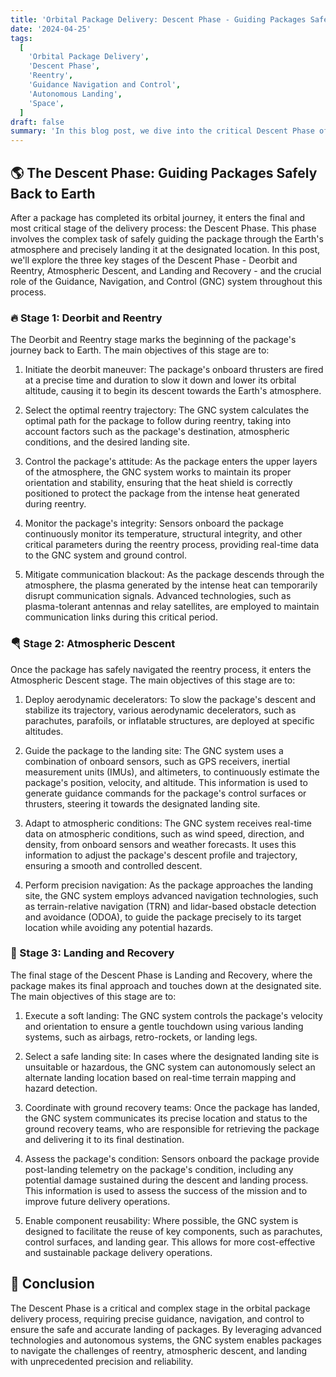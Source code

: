 ```yaml
---
title: 'Orbital Package Delivery: Descent Phase - Guiding Packages Safely Back to Earth'
date: '2024-04-25'
tags:
  [
    'Orbital Package Delivery',
    'Descent Phase',
    'Reentry',
    'Guidance Navigation and Control',
    'Autonomous Landing',
    'Space',
  ]
draft: false
summary: 'In this blog post, we dive into the critical Descent Phase of orbital package delivery. Learn about the challenges of reentry, the role of the Guidance, Navigation, and Control (GNC) system, and the technologies enabling precise and autonomous landing of packages.'
---
```


## 🌎 The Descent Phase: Guiding Packages Safely Back to Earth

After a package has completed its orbital journey, it enters the final and most critical stage of the delivery process: the Descent Phase. This phase involves the complex task of safely guiding the package through the Earth's atmosphere and precisely landing it at the designated location. In this post, we'll explore the three key stages of the Descent Phase - Deorbit and Reentry, Atmospheric Descent, and Landing and Recovery - and the crucial role of the Guidance, Navigation, and Control (GNC) system throughout this process.

### 🔥 Stage 1: Deorbit and Reentry

The Deorbit and Reentry stage marks the beginning of the package's journey back to Earth. The main objectives of this stage are to:

1. Initiate the deorbit maneuver: The package's onboard thrusters are fired at a precise time and duration to slow it down and lower its orbital altitude, causing it to begin its descent towards the Earth's atmosphere.

2. Select the optimal reentry trajectory: The GNC system calculates the optimal path for the package to follow during reentry, taking into account factors such as the package's destination, atmospheric conditions, and the desired landing site.

3. Control the package's attitude: As the package enters the upper layers of the atmosphere, the GNC system works to maintain its proper orientation and stability, ensuring that the heat shield is correctly positioned to protect the package from the intense heat generated during reentry.

4. Monitor the package's integrity: Sensors onboard the package continuously monitor its temperature, structural integrity, and other critical parameters during the reentry process, providing real-time data to the GNC system and ground control.

5. Mitigate communication blackout: As the package descends through the atmosphere, the plasma generated by the intense heat can temporarily disrupt communication signals. Advanced technologies, such as plasma-tolerant antennas and relay satellites, are employed to maintain communication links during this critical period.

### 🪂 Stage 2: Atmospheric Descent

Once the package has safely navigated the reentry process, it enters the Atmospheric Descent stage. The main objectives of this stage are to:

1. Deploy aerodynamic decelerators: To slow the package's descent and stabilize its trajectory, various aerodynamic decelerators, such as parachutes, parafoils, or inflatable structures, are deployed at specific altitudes.

2. Guide the package to the landing site: The GNC system uses a combination of onboard sensors, such as GPS receivers, inertial measurement units (IMUs), and altimeters, to continuously estimate the package's position, velocity, and altitude. This information is used to generate guidance commands for the package's control surfaces or thrusters, steering it towards the designated landing site.

3. Adapt to atmospheric conditions: The GNC system receives real-time data on atmospheric conditions, such as wind speed, direction, and density, from onboard sensors and weather forecasts. It uses this information to adjust the package's descent profile and trajectory, ensuring a smooth and controlled descent.

4. Perform precision navigation: As the package approaches the landing site, the GNC system employs advanced navigation technologies, such as terrain-relative navigation (TRN) and lidar-based obstacle detection and avoidance (ODOA), to guide the package precisely to its target location while avoiding any potential hazards.

### 🎯 Stage 3: Landing and Recovery

The final stage of the Descent Phase is Landing and Recovery, where the package makes its final approach and touches down at the designated site. The main objectives of this stage are to:

1. Execute a soft landing: The GNC system controls the package's velocity and orientation to ensure a gentle touchdown using various landing systems, such as airbags, retro-rockets, or landing legs.

2. Select a safe landing site: In cases where the designated landing site is unsuitable or hazardous, the GNC system can autonomously select an alternate landing location based on real-time terrain mapping and hazard detection.

3. Coordinate with ground recovery teams: Once the package has landed, the GNC system communicates its precise location and status to the ground recovery teams, who are responsible for retrieving the package and delivering it to its final destination.

4. Assess the package's condition: Sensors onboard the package provide post-landing telemetry on the package's condition, including any potential damage sustained during the descent and landing process. This information is used to assess the success of the mission and to improve future delivery operations.

5. Enable component reusability: Where possible, the GNC system is designed to facilitate the reuse of key components, such as parachutes, control surfaces, and landing gear. This allows for more cost-effective and sustainable package delivery operations.

## 🎉 Conclusion

The Descent Phase is a critical and complex stage in the orbital package delivery process, requiring precise guidance, navigation, and control to ensure the safe and accurate landing of packages. By leveraging advanced technologies and autonomous systems, the GNC system enables packages to navigate the challenges of reentry, atmospheric descent, and landing with unprecedented precision and reliability.
